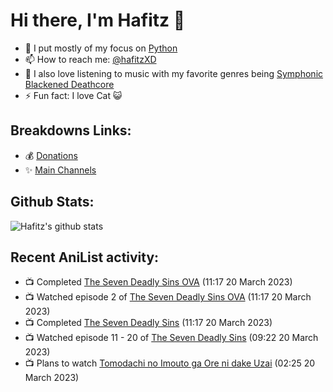 # Hi there, I'm Hafitz 👋
- 🐍 I put mostly of my focus on [Python](https://python.org)
- 📫 How to reach me: [@hafitzXD](https://t.me/hafitzXD)
- 🎵 I also love listening to music with my favorite genres being [Symphonic Blackened Deathcore](https://youtu.be/qyYmS_iBcy4)
- ⚡ Fun fact: I love Cat 😺

## Breakdowns Links:
- 💰 [Donations](https://t.me/TheBreakdowns/2)
- ✨ [Main Channels](https://t.me/TheBreakdowns)

## Github Stats:
![Hafitz's github stats](https://github-readme-stats.vercel.app/api?username=breakdowns&show_icons=true&count_private=true&bg_color=00000000&text_color=777)

## Recent AniList activity:
<!-- ANILIST_ACTIVITY:start -->

-   📺 Completed [The Seven Deadly Sins OVA](https://anilist.co/anime/21104) (11:17 20 March 2023)
-   📺 Watched episode 2 of [The Seven Deadly Sins OVA](https://anilist.co/anime/21104) (11:17 20 March 2023)
-   📺 Completed [The Seven Deadly Sins](https://anilist.co/anime/20789) (11:17 20 March 2023)
-   📺 Watched episode 11 - 20 of [The Seven Deadly Sins](https://anilist.co/anime/20789) (09:22 20 March 2023)
-   📺 Plans to watch [Tomodachi no Imouto ga Ore ni dake Uzai](https://anilist.co/anime/129195) (02:25 20 March 2023)

<!-- ANILIST_ACTIVITY:end -->
